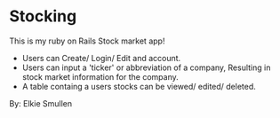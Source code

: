 # Stocking

This is my ruby on Rails Stock market app!

* Users can Create/ Login/ Edit and account.
* Users can input a 'ticker' or abbreviation of a company, Resulting in stock market information for the company.
* A table containg a users stocks can be viewed/ edited/ deleted.


By: Elkie Smullen
